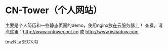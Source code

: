 # CN-Tower（个人网站）

主要是个人简历和一些静态页面的demo，使用nginx放在云服务器上！
查看，请点这里：http://www.cntower.net.cn 或 http://www.iishadow.com


tmzNLaSEC7JQ
